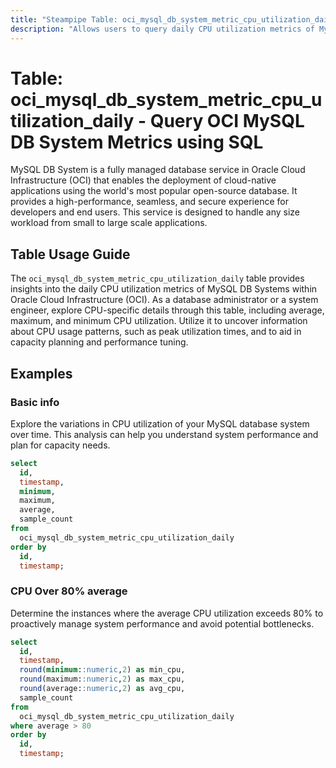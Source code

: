 ```yaml
---
title: "Steampipe Table: oci_mysql_db_system_metric_cpu_utilization_daily - Query OCI MySQL DB System Metrics using SQL"
description: "Allows users to query daily CPU utilization metrics of MySQL DB Systems in Oracle Cloud Infrastructure (OCI)."
---
```


# Table: oci_mysql_db_system_metric_cpu_utilization_daily - Query OCI MySQL DB System Metrics using SQL

MySQL DB System is a fully managed database service in Oracle Cloud Infrastructure (OCI) that enables the deployment of cloud-native applications using the world's most popular open-source database. It provides a high-performance, seamless, and secure experience for developers and end users. This service is designed to handle any size workload from small to large scale applications.

## Table Usage Guide

The `oci_mysql_db_system_metric_cpu_utilization_daily` table provides insights into the daily CPU utilization metrics of MySQL DB Systems within Oracle Cloud Infrastructure (OCI). As a database administrator or a system engineer, explore CPU-specific details through this table, including average, maximum, and minimum CPU utilization. Utilize it to uncover information about CPU usage patterns, such as peak utilization times, and to aid in capacity planning and performance tuning.

## Examples

### Basic info
Explore the variations in CPU utilization of your MySQL database system over time. This analysis can help you understand system performance and plan for capacity needs.

```sql
select
  id,
  timestamp,
  minimum,
  maximum,
  average,
  sample_count
from
  oci_mysql_db_system_metric_cpu_utilization_daily
order by
  id,
  timestamp;
```

### CPU Over 80% average
Determine the instances where the average CPU utilization exceeds 80% to proactively manage system performance and avoid potential bottlenecks.

```sql
select
  id,
  timestamp,
  round(minimum::numeric,2) as min_cpu,
  round(maximum::numeric,2) as max_cpu,
  round(average::numeric,2) as avg_cpu,
  sample_count
from
  oci_mysql_db_system_metric_cpu_utilization_daily
where average > 80
order by
  id,
  timestamp;
```